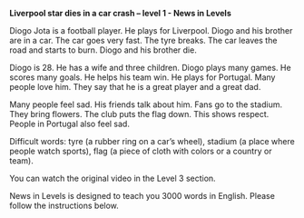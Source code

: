 <p><strong>Liverpool star dies in a car crash – level 1 - News in Levels</strong></p>
<p>Diogo Jota is a football player. He plays for Liverpool. Diogo and his brother are in a car. The car goes very fast. The tyre breaks. The car leaves the road and starts to burn. Diogo and his brother die.</p>
<p>Diogo is 28. He has a wife and three children. Diogo plays many games. He scores many goals. He helps his team win. He plays for Portugal. Many people love him. They say that he is a great player and a great dad.</p>
<p>Many people feel sad. His friends talk about him. Fans go to the stadium. They bring flowers. The club puts the flag down. This shows respect. People in Portugal also feel sad.</p>
<p>Difficult words: tyre (a rubber ring on a car’s wheel), stadium (a place where people watch sports), flag (a piece of cloth with colors or a country or team).</p>
<p>You can watch the original video in the Level 3 section.</p>
<p>News in Levels is designed to teach you 3000 words in English. Please follow the instructions
below.</p>